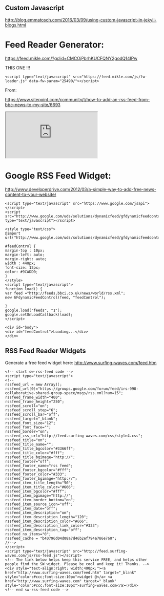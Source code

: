 
## Custom Javascript

http://blog.emmatosch.com/2016/03/09/using-custom-javascript-in-jekyll-blogs.html


# Feed Reader Generator:

https://feed.mikle.com/?gclid=CMCOjPbrhKUCFQNY2godQ14IPw


THIS ONE !!!
```
<script type="text/javascript" src="https://feed.mikle.com/js/fw-loader.js" data-fw-param="25490/"></script>
```

From:

https://www.sitepoint.com/community/t/how-to-add-an-rss-feed-from-bbc-news-to-my-site/6693




<iframe src="https://feed.mikle.com/widget/v2/25490/"></iframe>




# Google RSS Feed Widget:

http://www.developerdrive.com/2012/03/a-simple-way-to-add-free-news-content-to-your-website/

```
<script type="text/javascript" src="https://www.google.com/jsapi"></script>
<script src="http://www.google.com/uds/solutions/dynamicfeed/gfdynamicfeedcontrol.js"
type="text/javascript"></script>

<style type="text/css">
@import url("http://www.google.com/uds/solutions/dynamicfeed/gfdynamicfeedcontrol.css");

#feedControl {
margin-top : 10px;
margin-left: auto;
margin-right: auto;
width : 440px;
font-size: 12px;
color: #9CADD0;
}
</style>
<script type="text/javascript">
function load() {
var feed ="http://feeds.bbci.co.uk/news/world/rss.xml";
new GFdynamicFeedControl(feed, "feedControl");

}
google.load("feeds", "1");
google.setOnLoadCallback(load);
</script>
```

```
<div id="body">
<div id="feedControl">Loading...</div>
</div>
```


## RSS Feed Reader Widgets

Generate a free feed widget here:  http://www.surfing-waves.com/feed.htm

```
<!-- start sw-rss-feed code --> 
<script type="text/javascript"> 
<!-- 
rssfeed_url = new Array(); 
rssfeed_url[0]="https://groups.google.com/forum/feed/irs-990-collaborative-shared-group-space/msgs/rss.xml?num=15";  
rssfeed_frame_width="400"; 
rssfeed_frame_height="250"; 
rssfeed_scroll="on"; 
rssfeed_scroll_step="6"; 
rssfeed_scroll_bar="off"; 
rssfeed_target="_blank"; 
rssfeed_font_size="12"; 
rssfeed_font_face=""; 
rssfeed_border="on"; 
rssfeed_css_url="http://feed.surfing-waves.com/css/style4.css"; 
rssfeed_title="on"; 
rssfeed_title_name=""; 
rssfeed_title_bgcolor="#3366ff"; 
rssfeed_title_color="#fff"; 
rssfeed_title_bgimage="http://"; 
rssfeed_footer="off"; 
rssfeed_footer_name="rss feed"; 
rssfeed_footer_bgcolor="#fff"; 
rssfeed_footer_color="#333"; 
rssfeed_footer_bgimage="http://"; 
rssfeed_item_title_length="50"; 
rssfeed_item_title_color="#666"; 
rssfeed_item_bgcolor="#fff"; 
rssfeed_item_bgimage="http://"; 
rssfeed_item_border_bottom="on"; 
rssfeed_item_source_icon="off"; 
rssfeed_item_date="off"; 
rssfeed_item_description="on"; 
rssfeed_item_description_length="120"; 
rssfeed_item_description_color="#666"; 
rssfeed_item_description_link_color="#333"; 
rssfeed_item_description_tag="off"; 
rssfeed_no_items="0"; 
rssfeed_cache = "b40796d04d08a7d46b2ef794a786e760"; 
//--> 
</script> 
<script type="text/javascript" src="http://feed.surfing-waves.com/js/rss-feed.js"></script> 
<!-- The link below helps keep this service FREE, and helps other people find the SW widget. Please be cool and keep it! Thanks. --> 
<div style="text-align:right; width:400px;"><a href="http://www.surfing-waves.com/feed.htm" target="_blank" style="color:#ccc;font-size:10px">widget @</a> <a href="http://www.surfing-waves.com" target="_blank" style="color:#ccc;font-size:10px">surfing-waves.com</a></div> 
<!-- end sw-rss-feed code -->
```

